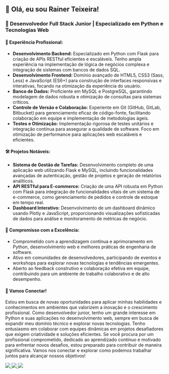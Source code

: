 ## 👋 Olá, eu sou Rainer Teixeira!

### 🚀 Desenvolvedor Full Stack Junior | Especializado em Python e Tecnologias Web

#### 💼 Experiência Profissional:

- **Desenvolvimento Backend:** Especializado em Python com Flask para criação de APIs RESTful eficientes e escaláveis. Tenho ampla experiência na implementação de lógica de negócios complexa e integração de sistemas com bancos de dados SQL.
- **Desenvolvimento Frontend:** Domínio avançado de HTML5, CSS3 (Sass, Less) e JavaScript (ES6+) para construção de interfaces responsivas e interativas, focando na otimização da experiência do usuário.
- **Banco de Dados:** Proficiente em MySQL e PostgreSQL, garantindo modelagem de dados robusta e otimização de consultas para sistemas críticos.
- **Controle de Versão e Colaboração:** Experiente em Git (GitHub, GitLab, Bitbucket) para gerenciamento eficaz de código-fonte, facilitando colaboração em equipe e implementação de metodologias ágeis.
- **Testes e Otimização:** Implementação rigorosa de testes unitários e integração contínua para assegurar a qualidade de software. Foco em otimização de performance para aplicações web escaláveis e eficientes.

#### 🛠️ Projetos Notáveis:

- **Sistema de Gestão de Tarefas:** Desenvolvimento completo de uma aplicação web utilizando Flask e MySQL, incluindo funcionalidades avançadas de autenticação, gestão de projetos e geração de relatórios analíticos.
- **API RESTful para E-commerce:** Criação de uma API robusta em Python com Flask para integração de funcionalidades vitais de um sistema de e-commerce, como gerenciamento de pedidos e controle de estoque em tempo real.
- **Dashboard Interativo:** Desenvolvimento de um dashboard dinâmico usando Plotly e JavaScript, proporcionando visualizações sofisticadas de dados para análise e monitoramento de métricas de negócio.

#### 🧠 Compromisso com a Excelência:

- Comprometido com a aprendizagem contínua e aprimoramento em Python, desenvolvimento web e melhores práticas de engenharia de software.
- Ativo em comunidades de desenvolvedores, participando de eventos e workshops para explorar novas tecnologias e tendências emergentes.
- Aberto ao feedback construtivo e colaboração efetiva em equipe, contribuindo para um ambiente de trabalho colaborativo e de alto desempenho.

#### 🤝 Vamos Conectar!

Estou em busca de novas oportunidades para aplicar minhas habilidades e conhecimentos em ambientes que valorizem a inovação e o crescimento profissional. Como desenvolvedor junior, tenho um grande interesse em Python e suas aplicações no desenvolvimento web, sempre em busca de expandir meu domínio técnico e explorar novas tecnologias. Tenho entusiasmo em colaborar com equipes dinâmicas em projetos desafiadores que exigem criatividade e soluções eficientes. Se você procura por um profissional comprometido, dedicado ao aprendizado contínuo e motivado para enfrentar novos desafios, estou preparado para contribuir de maneira significativa. Vamos nos conectar e explorar como podemos trabalhar juntos para alcançar nossos objetivos!

<p>
  <a href="mailto:raineroliveira94@hotmail.com" alt="Hotmail">
    <img src="https://img.shields.io/badge/hotmail-D14836?style=for-the-badge&logo=gmail&logoColor=white" />
  </a>
  <a href="https://linkedin.com/in/rainerteixeira" alt="Linkedin">
    <img src="https://img.shields.io/badge/LinkedIn-0077B5?style=for-the-badge&logo=linkedin&logoColor=white" />
  </a>
  <a href="https://github.com/RainerTeixeira" alt="GitHub">
    <img src="https://img.shields.io/badge/GitHub-100000?style=for-the-badge&logo=github&logoColor=white" />
  </a>
</p>
